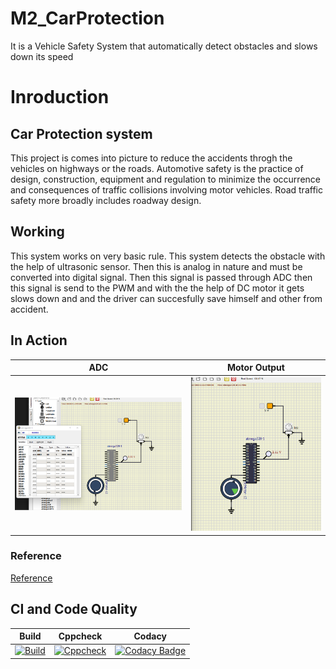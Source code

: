 # M2_CarProtection
It is a Vehicle Safety System that automatically detect obstacles and slows down its speed 
# Inroduction
## Car Protection system
This project is comes into picture to reduce the accidents throgh the vehicles on highways or the roads.
Automotive safety is the practice of design, construction, equipment and regulation to minimize the occurrence and consequences of traffic collisions involving motor vehicles. Road traffic safety more broadly includes roadway design.
## Working
This system works on very basic rule. This system detects the obstacle with the help of ultrasonic sensor. Then this is analog in nature and must be converted into digital signal. Then this signal is passed through ADC then this signal is send to the PWM and with the the help of DC motor it gets slows down and and the driver can succesfully save himself and other from accident.

## In Action

|ADC|Motor Output|
|:--:|:--:|
|![ADC_Output](https://github.com/shahwar92/M2_CarProtection/blob/main/4_TestCases/Screenshot%20(60).png)|![Motor_output](https://github.com/shahwar92/M2_CarProtection/blob/main/4_TestCases/Screenshot%20(61).png)|
### Reference
[Reference](https://github.com/shan-2000/M2_Embedded_VehicleSafetySystem)

## CI and Code Quality

|Build|Cppcheck|Codacy|
|:--:|:--:|:--:|
|[![Build](https://github.com/shahwar92/M2_CarProtection/actions/workflows/Compile.yml/badge.svg)](https://github.com/shahwar92/M2_CarProtection/actions/workflows/Compile.yml)|[![Cppcheck](https://github.com/shahwar92/M2_CarProtection/actions/workflows/cppcheck.yml/badge.svg)](https://github.com/shahwar92/M2_CarProtection/actions/workflows/cppcheck.yml)|[![Codacy Badge](https://app.codacy.com/project/badge/Grade/e459bbe9d13141c3bb1a4a525b211a09)](https://www.codacy.com/gh/shahwar92/M2_CarProtection/dashboard?utm_source=github.com&amp;utm_medium=referral&amp;utm_content=shahwar92/M2_CarProtection&amp;utm_campaign=Badge_Grade)

